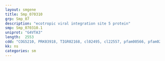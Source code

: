 ```yaml
---
layout: smgene
title: Smp_070310
grp: Smp_07
description: "ecotropic viral integration site 5 protein"
smp: Smp_070310.1
uniprot: "G4VTA3"
length:  2553
cdd: "COG5210, PRK03918, TIGR02168, cl02495, cl22557, pfam00566, pfam02090, pfam05483, smart00164"
kk: ns
categories: sm
---
```


